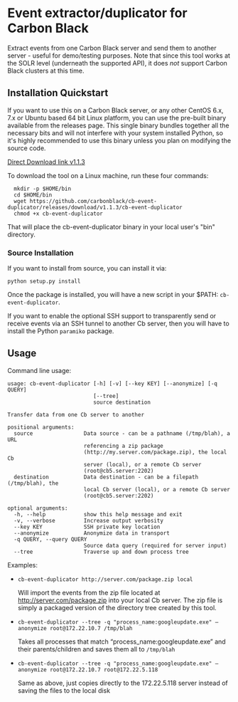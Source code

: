 # Event extractor/duplicator for Carbon Black

Extract events from one Carbon Black server and send them to another server - useful for demo/testing purposes.
Note that since this tool works at the SOLR level (underneath the supported API), it does *not* support Carbon Black
clusters at this time.

## Installation Quickstart

If you want to use this on a Carbon Black server, or any other CentOS 6.x, 7.x or Ubuntu based 64 bit Linux platform, 
you can use the pre-built binary available from the releases page. This single binary bundles together all the necessary
bits and will not interfere with your system installed Python, so it's highly recommended to use this binary unless you
plan on modifying the source code.

[Direct Download link v1.1.3](https://github.com/carbonblack/cb-event-duplicator/releases/download/v1.1.3/cb-event-duplicator)

To download the tool on a Linux machine, run these four commands:

```
  mkdir -p $HOME/bin
  cd $HOME/bin
  wget https://github.com/carbonblack/cb-event-duplicator/releases/download/v1.1.3/cb-event-duplicator
  chmod +x cb-event-duplicator
```

That will place the cb-event-duplicator binary in your local user's "bin" directory.

### Source Installation

If you want to install from source, you can install it via:

```
python setup.py install
```

Once the package is installed, you will have a new script in your $PATH: `cb-event-duplicator`.

If you want to enable the optional SSH support to transparently
send or receive events via an SSH tunnel to another Cb server, then you will have to install the Python `paramiko` package.

## Usage

Command line usage:

```
usage: cb-event-duplicator [-h] [-v] [--key KEY] [--anonymize] [-q QUERY]
                           [--tree]
                           source destination

Transfer data from one Cb server to another

positional arguments:
  source                Data source - can be a pathname (/tmp/blah), a URL
                        referencing a zip package
                        (http://my.server.com/package.zip), the local Cb
                        server (local), or a remote Cb server
                        (root@cb5.server:2202)
  destination           Data destination - can be a filepath (/tmp/blah), the
                        local Cb server (local), or a remote Cb server
                        (root@cb5.server:2202)

optional arguments:
  -h, --help            show this help message and exit
  -v, --verbose         Increase output verbosity
  --key KEY             SSH private key location
  --anonymize           Anonymize data in transport
  -q QUERY, --query QUERY
                        Source data query (required for server input)
  --tree                Traverse up and down process tree
```

Examples:

* `cb-event-duplicator http://server.com/package.zip local`

  Will import the events from the zip file located at http://server.com/package.zip into your local Cb server.
  The zip file is simply a packaged version of the directory tree created by this tool.

* `cb-event-duplicator --tree -q "process_name:googleupdate.exe" —anonymize root@172.22.10.7 /tmp/blah`

  Takes all processes that match “process_name:googleupdate.exe” and their parents/children and saves them all to `/tmp/blah`

* `cb-event-duplicator --tree -q "process_name:googleupdate.exe" —anonymize root@172.22.10.7 root@172.22.5.118`

  Same as above, just copies directly to the 172.22.5.118 server instead of saving the files to the local disk
